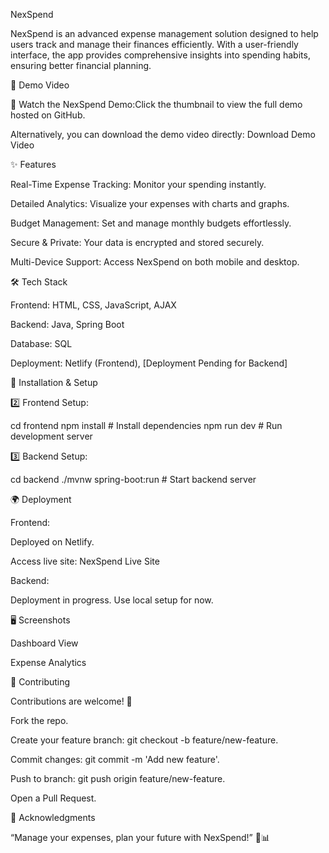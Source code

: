 NexSpend

NexSpend is an advanced expense management solution designed to help users track and manage their finances efficiently. With a user-friendly interface, the app provides comprehensive insights into spending habits, ensuring better financial planning.

🚀 Demo Video

🎥 Watch the NexSpend Demo:Click the thumbnail to view the full demo hosted on GitHub.

Alternatively, you can download the demo video directly: Download Demo Video


✨ Features

Real-Time Expense Tracking: Monitor your spending instantly.

Detailed Analytics: Visualize your expenses with charts and graphs.

Budget Management: Set and manage monthly budgets effortlessly.

Secure & Private: Your data is encrypted and stored securely.

Multi-Device Support: Access NexSpend on both mobile and desktop.

🛠️ Tech Stack

Frontend: HTML, CSS, JavaScript, AJAX

Backend: Java, Spring Boot

Database: SQL

Deployment: Netlify (Frontend), [Deployment Pending for Backend]

📝 Installation & Setup

2️⃣ Frontend Setup:

cd frontend
npm install  # Install dependencies
npm run dev   # Run development server

3️⃣ Backend Setup:

cd backend
./mvnw spring-boot:run  # Start backend server

🌍 Deployment

Frontend:

Deployed on Netlify.

Access live site: NexSpend Live Site

Backend:

Deployment in progress. Use local setup for now.

🖥️ Screenshots

Dashboard View

Expense Analytics





🤝 Contributing

Contributions are welcome! 🙌

Fork the repo.

Create your feature branch: git checkout -b feature/new-feature.

Commit changes: git commit -m 'Add new feature'.

Push to branch: git push origin feature/new-feature.

Open a Pull Request.


🚀 Acknowledgments

“Manage your expenses, plan your future with NexSpend!” 💸📊

